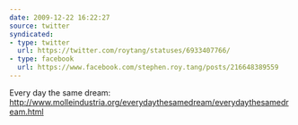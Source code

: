 ```yaml
---
date: 2009-12-22 16:22:27
source: twitter
syndicated:
- type: twitter
  url: https://twitter.com/roytang/statuses/6933407766/
- type: facebook
  url: https://www.facebook.com/stephen.roy.tang/posts/216648389559
---
```


Every day the same dream: http://www.molleindustria.org/everydaythesamedream/everydaythesamedream.html